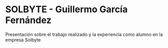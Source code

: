 # SOLBYTE - Guillermo García Fernández

Presentación sobre el trabajo realizado y la experiencia como alumno en la empresa Solbyte